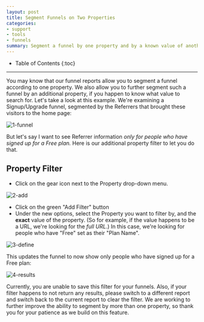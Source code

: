 ```yaml
---
layout: post
title: Segment Funnels on Two Properties
categories:
- support
- tools
- funnels
summary: Segment a funnel by one property and by a known value of another property.
---
```

* Table of Contents
{:toc}
* * *

You may know that our funnel reports allow you to segment a funnel according to one property. We also allow you to further segment such a funnel by an additional property, if you happen to know what value to search for. Let's take a look at this example. We're examining a Signup/Upgrade funnel, segmented by the Referrers that brought these visitors to the home page:

![1-funnel][ss1]

But let's say I want to see Referrer information _only for people who have signed up for a Free plan._ Here is our additional property filter to let you do that.


## Property Filter

* Click on the gear icon next to the Property drop-down menu.

![2-add][ss2]

* Click on the green "Add Filter" button
* Under the new options, select the Property you want to filter by, and the **exact** value of the property. (So for example, if the value happens to be a URL, we're looking for the *full URL*.) In this case, we're looking for people who have "Free" set as their "Plan Name".

![3-define][ss3]

This updates the funnel to now show only people who have signed up for a Free plan:

![4-results][ss4]

Currently, you are unable to save this filter for your funnels. Also, if your filter happens to not return any results, please switch to a different report and switch back to the current report to clear the filter. We are working to further improve the ability to segment by more than one property, so thank you for your patience as we build on this feature.

[ss1]: https://s3.amazonaws.com/kissmetrics-support-files/assets/how-tos/segment-funnels-two-properties/1-funnel.png
[ss2]: https://s3.amazonaws.com/kissmetrics-support-files/assets/how-tos/segment-funnels-two-properties/2-add.png
[ss3]: https://s3.amazonaws.com/kissmetrics-support-files/assets/how-tos/segment-funnels-two-properties/3-define.png
[ss4]: https://s3.amazonaws.com/kissmetrics-support-files/assets/how-tos/segment-funnels-two-properties/4-results.png
